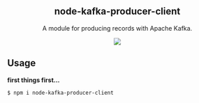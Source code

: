 <h2 align="center">
  node-kafka-producer-client
</h2>

<p align="center">
  A module for producing records with Apache Kafka.
</p>

<p align="center">
  <a href="https://github.com/xojs/xo"><img src="https://img.shields.io/badge/code_style-XO-5ed9c7.svg"></a>
</p>

## Usage

<b>first things first...</b>

```shell
$ npm i node-kafka-producer-client
```

